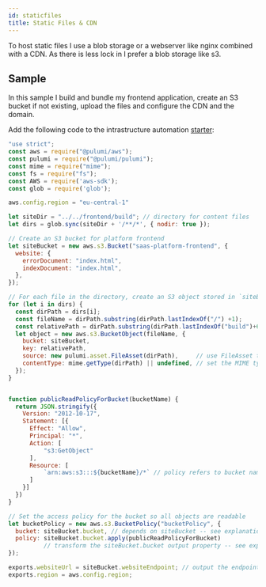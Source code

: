 ```yaml
---
id: staticfiles
title: Static Files & CDN
---
```


To host static files I use a blob storage or a webserver like nginx combined with a CDN. As there is less lock in I prefer a blob storage like s3.

## Sample

In this sample I build and bundle my frontend application, create an S3 bucket if not existing, upload the files and configure the CDN and the domain.

Add the following code to the intrastructure automation [starter](setup.md):

```js
"use strict";
const aws = require("@pulumi/aws");
const pulumi = require("@pulumi/pulumi");
const mime = require("mime");
const fs = require("fs");
const AWS = require('aws-sdk');
const glob = require('glob');

aws.config.region = "eu-central-1"

let siteDir = "../../frontend/build"; // directory for content files
let dirs = glob.sync(siteDir + '/**/*', { nodir: true });

// Create an S3 bucket for platform frontend
let siteBucket = new aws.s3.Bucket("saas-platform-frontend", {
  website: {
    errorDocument: "index.html",
    indexDocument: "index.html",
  },
});

// For each file in the directory, create an S3 object stored in `siteBucket`
for (let i in dirs) {
  const dirPath = dirs[i];
  const fileName = dirPath.substring(dirPath.lastIndexOf("/") +1);
  const relativePath = dirPath.substring(dirPath.lastIndexOf("build")+6);
  let object = new aws.s3.BucketObject(fileName, { 
    bucket: siteBucket,
    key: relativePath,
    source: new pulumi.asset.FileAsset(dirPath),     // use FileAsset to point to a file
    contentType: mime.getType(dirPath) || undefined, // set the MIME type of the file
  });
}


function publicReadPolicyForBucket(bucketName) {
  return JSON.stringify({
    Version: "2012-10-17",
    Statement: [{
      Effect: "Allow",
      Principal: "*",
      Action: [
          "s3:GetObject"
      ],
      Resource: [
          `arn:aws:s3:::${bucketName}/*` // policy refers to bucket name explicitly
      ]
    }]
  })
}

// Set the access policy for the bucket so all objects are readable
let bucketPolicy = new aws.s3.BucketPolicy("bucketPolicy", {   
  bucket: siteBucket.bucket, // depends on siteBucket -- see explanation below
  policy: siteBucket.bucket.apply(publicReadPolicyForBucket) 
          // transform the siteBucket.bucket output property -- see explanation below
});

exports.websiteUrl = siteBucket.websiteEndpoint; // output the endpoint as a stack output
exports.region = aws.config.region;
```